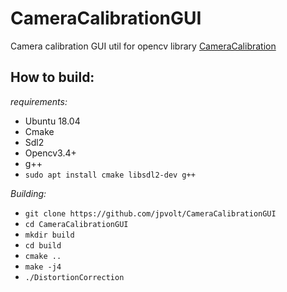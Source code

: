 
# CameraCalibrationGUI

Camera calibration GUI util for opencv library [CameraCalibration](https://github.com/jpvolt/CameraCalibration) 

## **How to build:**
 *requirements:*
 - Ubuntu 18.04
 - Cmake
 - Sdl2
 - Opencv3.4+
 - g++
 - `sudo apt install cmake libsdl2-dev g++`
 
 *Building:*
 
 - `git clone https://github.com/jpvolt/CameraCalibrationGUI`
 - `cd CameraCalibrationGUI `
 - `mkdir build`
 - `cd build`
 - `cmake ..`
 - `make -j4`
 - `./DistortionCorrection`

